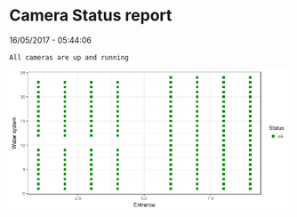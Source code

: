 Camera Status report
================
16/05/2017 - 05:44:06

    All cameras are up and running

![](camreport_files/figure-markdown_github/unnamed-chunk-2-1.png)
